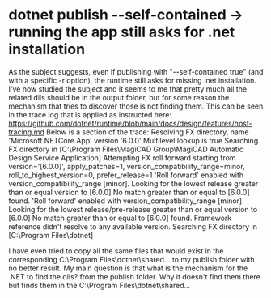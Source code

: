 
# dotnet publish --self-contained -> running the app still asks for .net installation

As the subject suggests, even if publishing with "--self-contained true" (and with a specific -r option), the runtime still asks for missing .net installation.
I've now studied the subject and it seems to me that pretty much all the related dlls should be in the output folder, but for some reason the mechanism that tries to discover those is not finding them. This can be seen in the trace log that is applied as instructed here:
https://github.com/dotnet/runtime/blob/main/docs/design/features/host-tracing.md
Below is a section of the trace:
Resolving FX directory, name 'Microsoft.NETCore.App' version '6.0.0'
Multilevel lookup is true
Searching FX directory in [C:\Program Files\MagiCAD Group\MagiCAD Automatic Design Service Application]
Attempting FX roll forward starting from version='[6.0.0]', apply_patches=1, version_compatibility_range=minor, roll_to_highest_version=0, prefer_release=1
'Roll forward' enabled with version_compatibility_range [minor]. Looking for the lowest release greater than or equal version to [6.0.0]
No match greater than or equal to [6.0.0] found.
'Roll forward' enabled with version_compatibility_range [minor]. Looking for the lowest release/pre-release greater than or equal version to [6.0.0]
No match greater than or equal to [6.0.0] found.
Framework reference didn't resolve to any available version.
Searching FX directory in [C:\Program Files\dotnet]

I have even tried to copy all the same files that would exist in the corresponding C:\Program Files\dotnet\shared... to my publish folder with no better result.
My main question is that what is the mechanism for the .NET to find the dlls? from the publish folder. Why it doesn't find them there but finds them in the C:\Program Files\dotnet\shared...

        